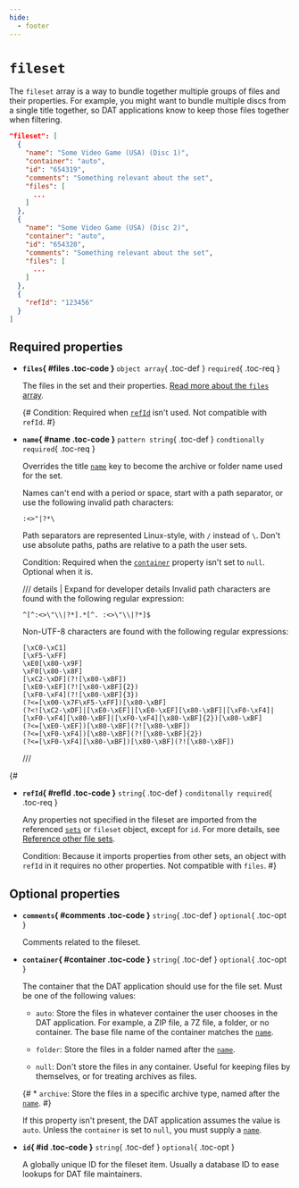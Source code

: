 ```yaml
---
hide:
  - footer
---
```


# `fileset`

The `fileset` array is a way to bundle together multiple groups of files and their
properties. For example, you might want to bundle multiple discs from a single title
together, so DAT applications know to keep those files together when filtering.

``` {.json .copy hl_lines="3 7-9 21"}
"fileset": [
  {
    "name": "Some Video Game (USA) (Disc 1)",
    "container": "auto",
    "id": "654319",
    "comments": "Something relevant about the set",
    "files": [
      ...
    ]
  },
  {
    "name": "Some Video Game (USA) (Disc 2)",
    "container": "auto",
    "id": "654320",
    "comments": "Something relevant about the set",
    "files": [
      ...
    ]
  },
  {
    "refId": "123456"
  }
]
```

## Required properties

<div class="definition-list" markdown>

* **`files`{ #files .toc-code }** `object array`{ .toc-def } `required`{ .toc-req }

    The files in the set and their properties.
    [Read more about the `files` array](files-set.md).

    {# Condition: Required when [`refId`](fileset.md#refId) isn't used. Not compatible with
    `refId`. #}

* **`name`{ #name .toc-code }** `pattern string`{ .toc-def } `condtionally required`{ .toc-req }

    Overrides the title [`name`](titles.md#name) key to become the archive or folder
    name used for the set.

    Names can't end with a period or space, start with a path separator, or use the
    following invalid path characters:

    ```
    :<>"|?*\
    ```

    Path separators are represented Linux-style, with `/` instead of `\`. Don't use
    absolute paths, paths are relative to a path the user sets.

    Condition: Required when the [`container`](#container) property isn't set to `null`.
    Optional when it is.

    /// details | Expand for developer details
    Invalid path characters are found with the following regular expression:

    ``` {.text .copy}
    ^[^:<>\"\\|?*].*[^. :<>\"\\|?*]$
    ```

    Non-UTF-8 characters are found with the following regular expressions:

    ``` {.text .copy}
    [\xC0-\xC1]
    [\xF5-\xFF]
    \xE0[\x80-\x9F]
    \xF0[\x80-\x8F]
    [\xC2-\xDF](?![\x80-\xBF])
    [\xE0-\xEF](?![\x80-\xBF]{2})
    [\xF0-\xF4](?![\x80-\xBF]{3})
    (?<=[\x00-\x7F\xF5-\xFF])[\x80-\xBF]
    (?<![\xC2-\xDF]|[\xE0-\xEF]|[\xE0-\xEF][\x80-\xBF]|[\xF0-\xF4]|[\xF0-\xF4][\x80-\xBF]|[\xF0-\xF4][\x80-\xBF]{2})[\x80-\xBF]
    (?<=[\xE0-\xEF])[\x80-\xBF](?![\x80-\xBF])
    (?<=[\xF0-\xF4])[\x80-\xBF](?![\x80-\xBF]{2})
    (?<=[\xF0-\xF4][\x80-\xBF])[\x80-\xBF](?![\x80-\xBF])
    ```
    ///

{#
* **`refId`{ #refId .toc-code }** `string`{ .toc-def } `conditonally required`{ .toc-req }

    Any properties not specified in the fileset are imported from the referenced
    [`sets`](sets.md) or `fileset` object, except for `id`. For more details, see
    [Reference other file sets](reference.md).

    Condition: Because it imports properties from other sets, an object with `refId` in it
    requires no other properties. Not compatible with `files`.
#}
</div>

## Optional properties

<div class="definition-list" markdown>

* **`comments`{ #comments .toc-code }** `string`{ .toc-def } `optional`{ .toc-opt }

    Comments related to the fileset.

* **`container`{ #container .toc-code }** `string`{ .toc-def } `optional`{ .toc-opt }

    The container that the DAT application should use for the file set. Must be one of the
    following values:

    * `auto`: Store the files in whatever container the user chooses in the DAT
      application. For example, a ZIP file, a 7Z file, a folder, or no container. The base
      file name of the container matches the [`name`](#name).

    * `folder`: Store the files in a folder named after the
      [`name`](#name).

    * `null`: Don't store the files in any container. Useful for keeping files by
      themselves, or for treating archives as files.

    {# * `archive`: Store the files in a specific archive type, named after the
      [`name`](#name). #}

    If this property isn't present, the DAT application assumes the value is `auto`.
    Unless the `container` is set to `null`, you must supply a [`name`](fileset.md#name).

* **`id`{ #id .toc-code }** `string`{ .toc-def } `optional`{ .toc-opt }

    A globally unique ID for the fileset item. Usually a database ID to ease lookups for
    DAT file maintainers.

</div>